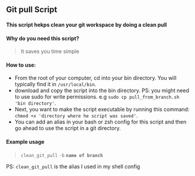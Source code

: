 ## Git pull Script

#### This script hekps clean your git workspace by doing a clean pull

#### Why do you need this script?
> It saves you time simple


#### How to use:

- From the root of your computer, cd into your bin directory. You will typically find it in `/usr/local/bin`.
- download and copy the script into the bin directory. PS: you might need to use sudo for write permissions. e.g `sudo cp pull_from_branch.sh 'bin directory'`.
- Next, you want to make the script executable by running this command: `chmod +x 'directory where he script was saved'`.
- You can add an alias in your bash or zsh config for this script and then go ahead to use the script in a git directory.

#### Example usage
> `clean_git_pull` `-b` **`name of branch`**

PS: `clean_git_pull`  is the alias I used in my shell config